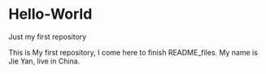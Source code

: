 # Hello-World
Just my first repository

This is My first repository, I come here to finish README_files.
My name is Jie Yan, live in China.
